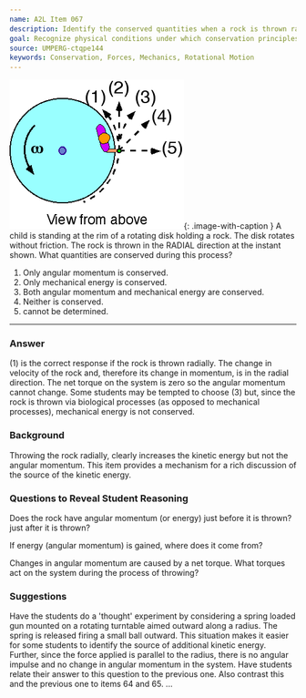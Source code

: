 ```yaml
---
name: A2L Item 067
description: Identify the conserved quantities when a rock is thrown radially from a rotating platform.
goal: Recognize physical conditions under which conservation principles hold.
source: UMPERG-ctqpe144
keywords: Conservation, Forces, Mechanics, Rotational Motion
---
```


![Item067_fig1.gif](../images/Item067_fig1.gif){: .image-with-caption } A
child is standing at the rim of a rotating disk holding a rock.  The
disk rotates without friction.  The rock is thrown in the RADIAL
direction at the instant shown.  What quantities are conserved during
this process?

1. Only angular momentum is conserved.
2. Only mechanical energy is conserved.
3. Both angular momentum and mechanical energy are conserved.
4. Neither is conserved.
5. cannot be determined.


<hr/>

### Answer

(1) is the correct response if the rock is thrown radially.  The change
in velocity of the rock and, therefore its change in momentum, is in the
radial direction.  The net torque on the system is zero so the angular
momentum cannot change.  Some students may be tempted to choose (3) but,
since the rock is thrown via biological processes (as opposed to
mechanical processes), mechanical energy is not conserved.

### Background

Throwing the rock radially, clearly increases the kinetic energy but not
the angular momentum.  This item provides a mechanism for a rich
discussion of the source of the kinetic energy.

### Questions to Reveal Student Reasoning

Does the rock have angular momentum (or energy) just before it is
thrown?  just after it is thrown?

If energy (angular momentum) is gained, where does it come from?

Changes in angular momentum are caused by a net torque.  What torques
act on the system during the process of throwing?

### Suggestions

Have the students do a 'thought' experiment by considering a spring
loaded gun mounted on a rotating turntable aimed outward along a radius.
 The spring is released firing a small ball outward.  This situation
makes it easier for some students to identify the source of additional
kinetic energy.  Further, since the force applied is parallel to the
radius, there is no angular impulse and no change in angular momentum in
the system. Have students relate their answer to this question to the
previous one.  Also contrast this and the previous one to items 64 and
65.
...
